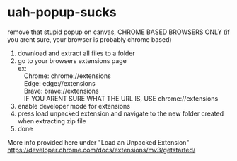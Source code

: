# uah-popup-sucks
remove that stupid popup on canvas, CHROME BASED BROWSERS ONLY (if you arent sure, your browser is probably chrome based)

1. download and extract all files to a folder
2. go to your browsers extensions page  
  ex:  
&emsp;Chrome: chrome://extensions  
&emsp;Edge: edge://extensions  
&emsp;Brave: brave://extensions  
&emsp;IF YOU ARENT SURE WHAT THE URL IS, USE chrome://extensions
3. enable developer mode for extensions
4. press load unpacked extension and navigate to the new folder created when extracting zip file
5. done

More info provided here under "Load an Unpacked Extension"
https://developer.chrome.com/docs/extensions/mv3/getstarted/
